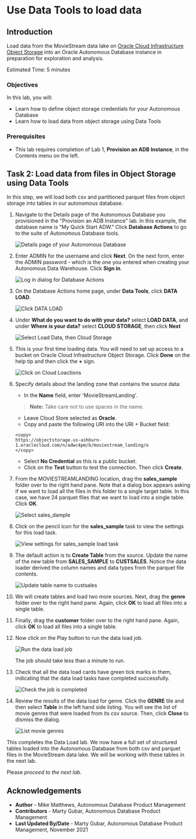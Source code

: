 # Use Data Tools to load data

## Introduction

Load data from the MovieStream data lake on [Oracle Cloud Infrastructure Object Storage](https://www.oracle.com/cloud/storage/object-storage.html) into an Oracle Autonomous Database instance in preparation for exploration and analysis.

Estimated Time: 5 minutes

### Objectives

In this lab, you will:
* Learn how to define object storage credentials for your Autonomous Database
* Learn how to load data from object storage using Data Tools


### Prerequisites

- This lab requires completion of Lab 1, **Provision an ADB Instance**, in the Contents menu on the left.


<!-- ## Task 1: Configure the Object Storage connections

In this step, you will set up access to a bucket on Oracle Cloud Infrastructure Object Storage that contain data that we want to load.

1. Navigate to the Details page of the Autonomous Database you provisioned in the "Provision an ADB Instance" lab. In this example, the database name is "My Quick Start ADW." Click **Database Actions** to go to the suite of Autonomous Database tools.

    ![Details page of your Autonomous Database](images/service-details.png " ")

2. Enter ADMIN for the username and click **Next**. On the next form, enter the ADMIN password - which is the one you entered when creating your Autonomous Data Warehouse. Click **Sign in**.

    ![Log in dialog for Database Actions](images/2878884336.png " ")


1. On the Database Actions home page, under **Data Tools**, click **DATA LOAD**.

    ![Click DATA LOAD](images/dataload.png)

2. In the **Explore and Connect** section, click **CLOUD LOCATIONS** to set up the connection from your autonomous database to object storage.

    ![Click CLOUD LOCATIONS](images/cloudlocations.png)

3. To access source files in the data lake's landing zone, click **+Add Cloud Storage** in the top right of your screen.

    - In the **Name** field, enter 'MovieStreamLanding'.

    > **Note:** Take care not to use spaces in the name.


    - Leave Cloud Store selected as **Oracle**.
    - Copy and paste the following URI into the URI + Bucket field:

    ```
    <copy>
    https://objectstorage.us-ashburn-1.oraclecloud.com/n/adwc4pm/b/moviestream_landing/o
    </copy>
    ```

    - Select **No Credential** as this is a public bucket.
    - Click on the **Test** button to test the connection. Then click **Create**.

4. The page now shows the newly created Cloud Location.

    ![Click CLOUD LOCATIONS](images/cloudlocations2.png)

-->    

## Task 2: Load data from files in Object Storage using Data Tools

In this step, we will load both csv and partitioned parquet files from object storage into tables in our autonomous database.

1. Navigate to the Details page of the Autonomous Database you provisioned in the "Provision an ADB Instance" lab. In this example, the database name is "My Quick Start ADW." Click **Database Actions** to go to the suite of Autonomous Database tools.

    ![Details page of your Autonomous Database](images/service-details.png " ")

2. Enter ADMIN for the username and click **Next**. On the next form, enter the ADMIN password - which is the one you entered when creating your Autonomous Data Warehouse. Click **Sign in**.

    ![Log in dialog for Database Actions](images/2878884336.png " ")


1. On the Database Actions home page, under **Data Tools**, click **DATA LOAD**.

    ![Click DATA LOAD](images/dataload.png)
 

2. Under **What do you want to do with your data?** select **LOAD DATA**, and under **Where is your data?** select **CLOUD STORAGE**, then click **Next**

    ![Select Load Data, then Cloud Storage](images/loadfromstorage.png)

3. This is your first time loading data. You will need to set up access to a bucket on Oracle Cloud Infrastructure Object Storage. Click **Done** on the help tip and then click the **+** sign.

    ![Click on Cloud Loactions](images/add-cloud-storage.png)

2. Specify details about the landing zone that contains the source data:

    - In the **Name** field, enter 'MovieStreamLanding'.

    > **Note:** Take care not to use spaces in the name.

    - Leave Cloud Store selected as **Oracle**.
    - Copy and paste the following URI into the URI + Bucket field:

    ```
    <copy>
    https://objectstorage.us-ashburn-1.oraclecloud.com/n/adwc4pm/b/moviestream_landing/o
    </copy>
    ```

    - Select **No Credential** as this is a public bucket.
    - Click on the **Test** button to test the connection. Then click **Create**.   

3. From the MOVIESTREAMLANDING location, drag the **sales_sample** folder over to the right hand pane. Note that a dialog box appears asking if we want to load all the files in this folder to a single target table. In this case, we have 24 parquet files that we want to load into a single table. Click **OK**.

    ![Select sales_dample](images/select-sales-sample.png)

4. Click on the pencil icon for the **sales_sample** task to view the settings for this load task.

    ![View settings for sales_sample load task](images/view-sales-sample.png)

5. The default action is to **Create Table** from the source. Update the name of the new table from **SALES_SAMPLE** to **CUSTSALES**. Notice the data loader derived the column names and data types from the parquet file contents. 

    ![Update table name to custsales](images/update-sales-sample-name.png)

5. We will create tables and load two more sources. Next, drag the **genre** folder over to the right hand pane. Again, click **OK** to load all files into a single table.

5. Finally, drag the **customer** folder over to the right hand pane. Again, click **OK** to load all files into a single table.

8. Now click on the Play button to run the data load job.

    ![Run the data load job](images/rundataload.png)

    The job should take less than a minute to run.

9. Check that all the data load cards have green tick marks in them, indicating that the data load tasks have completed successfully.

    ![Check the job is completed](images/loadcompleted.png)

10. Review the results of the data load for genre. Click the **GENRE** tile and then select **Table** in the left hand side listing. You will see the list of movie genres that were loaded from its csv source. Then, click **Close** to dismiss the dialog.

    ![List movie genres](images/movie-genres.png)

This completes the Data Load lab. We now have a full set of structured tables loaded into the Autonomous Database from both csv and parquet files in the MovieStream data lake. We will be working with these tables in the next lab.

Please *proceed to the next lab*.

## Acknowledgements

* **Author** - Mike Matthews, Autonomous Database Product Management
* **Contributors** -  Marty Gubar, Autonomous Database Product Management
* **Last Updated By/Date** - Marty Gubar, Autonomous Database Product Management, November 2021
